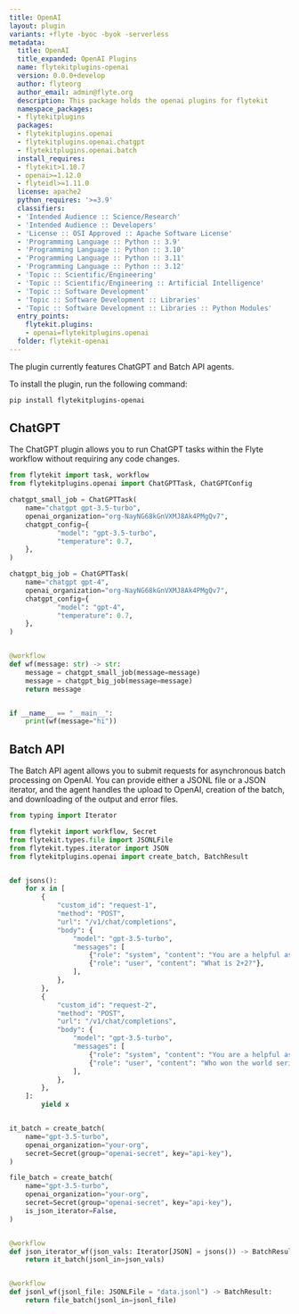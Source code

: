 ```yaml
---
title: OpenAI
layout: plugin
variants: +flyte -byoc -byok -serverless
metadata:
  title: OpenAI
  title_expanded: OpenAI Plugins
  name: flytekitplugins-openai
  version: 0.0.0+develop
  author: flyteorg
  author_email: admin@flyte.org
  description: This package holds the openai plugins for flytekit
  namespace_packages:
  - flytekitplugins
  packages:
  - flytekitplugins.openai
  - flytekitplugins.openai.chatgpt
  - flytekitplugins.openai.batch
  install_requires:
  - flytekit>1.10.7
  - openai>=1.12.0
  - flyteidl>=1.11.0
  license: apache2
  python_requires: '>=3.9'
  classifiers:
  - 'Intended Audience :: Science/Research'
  - 'Intended Audience :: Developers'
  - 'License :: OSI Approved :: Apache Software License'
  - 'Programming Language :: Python :: 3.9'
  - 'Programming Language :: Python :: 3.10'
  - 'Programming Language :: Python :: 3.11'
  - 'Programming Language :: Python :: 3.12'
  - 'Topic :: Scientific/Engineering'
  - 'Topic :: Scientific/Engineering :: Artificial Intelligence'
  - 'Topic :: Software Development'
  - 'Topic :: Software Development :: Libraries'
  - 'Topic :: Software Development :: Libraries :: Python Modules'
  entry_points:
    flytekit.plugins:
    - openai=flytekitplugins.openai
  folder: flytekit-openai
---
```



The plugin currently features ChatGPT and Batch API agents.

To install the plugin, run the following command:

```bash
pip install flytekitplugins-openai
```

## ChatGPT

The ChatGPT plugin allows you to run ChatGPT tasks within the Flyte workflow without requiring any code changes.

```python
from flytekit import task, workflow
from flytekitplugins.openai import ChatGPTTask, ChatGPTConfig

chatgpt_small_job = ChatGPTTask(
    name="chatgpt gpt-3.5-turbo",
    openai_organization="org-NayNG68kGnVXMJ8Ak4PMgQv7",
    chatgpt_config={
            "model": "gpt-3.5-turbo",
            "temperature": 0.7,
    },
)

chatgpt_big_job = ChatGPTTask(
    name="chatgpt gpt-4",
    openai_organization="org-NayNG68kGnVXMJ8Ak4PMgQv7",
    chatgpt_config={
            "model": "gpt-4",
            "temperature": 0.7,
    },
)


@workflow
def wf(message: str) -> str:
    message = chatgpt_small_job(message=message)
    message = chatgpt_big_job(message=message)
    return message


if __name__ == "__main__":
    print(wf(message="hi"))
```

## Batch API

The Batch API agent allows you to submit requests for asynchronous batch processing on OpenAI.
You can provide either a JSONL file or a JSON iterator, and the agent handles the upload to OpenAI,
creation of the batch, and downloading of the output and error files.

```python
from typing import Iterator

from flytekit import workflow, Secret
from flytekit.types.file import JSONLFile
from flytekit.types.iterator import JSON
from flytekitplugins.openai import create_batch, BatchResult


def jsons():
    for x in [
        {
            "custom_id": "request-1",
            "method": "POST",
            "url": "/v1/chat/completions",
            "body": {
                "model": "gpt-3.5-turbo",
                "messages": [
                    {"role": "system", "content": "You are a helpful assistant."},
                    {"role": "user", "content": "What is 2+2?"},
                ],
            },
        },
        {
            "custom_id": "request-2",
            "method": "POST",
            "url": "/v1/chat/completions",
            "body": {
                "model": "gpt-3.5-turbo",
                "messages": [
                    {"role": "system", "content": "You are a helpful assistant."},
                    {"role": "user", "content": "Who won the world series in 2020?"},
                ],
            },
        },
    ]:
        yield x


it_batch = create_batch(
    name="gpt-3.5-turbo",
    openai_organization="your-org",
    secret=Secret(group="openai-secret", key="api-key"),
)

file_batch = create_batch(
    name="gpt-3.5-turbo",
    openai_organization="your-org",
    secret=Secret(group="openai-secret", key="api-key"),
    is_json_iterator=False,
)


@workflow
def json_iterator_wf(json_vals: Iterator[JSON] = jsons()) -> BatchResult:
    return it_batch(jsonl_in=json_vals)


@workflow
def jsonl_wf(jsonl_file: JSONLFile = "data.jsonl") -> BatchResult:
    return file_batch(jsonl_in=jsonl_file)
```
